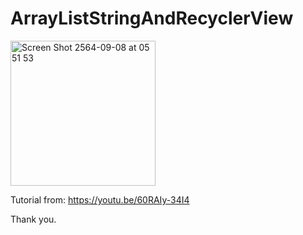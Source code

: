 # ArrayListStringAndRecyclerView

<img width="232" alt="Screen Shot 2564-09-08 at 05 51 53" src="https://user-images.githubusercontent.com/3993516/132421277-b9ff310d-6706-49e3-ae5e-4c0165934b97.png">

Tutorial from: https://youtu.be/60RAIy-34I4

Thank you.
